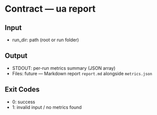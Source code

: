 # Contract — ua report

## Input

- run_dir: path (root or run folder)

## Output

- STDOUT: per-run metrics summary (JSON array)
- Files: future — Markdown report `report.md` alongside `metrics.json`

## Exit Codes

- 0: success
- 1: invalid input / no metrics found
